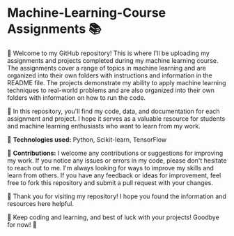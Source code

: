 # Machine-Learning-Course Assignments 📚

👋 Welcome to my GitHub repository! This is where I'll be uploading my assignments and projects completed during my machine learning course. The assignments cover a range of topics in machine learning and are organized into their own folders with instructions and information in the README file. The projects demonstrate my ability to apply machine learning techniques to real-world problems and are also organized into their own folders with information on how to run the code.

📂 In this repository, you'll find my code, data, and documentation for each assignment and project. I hope it serves as a valuable resource for students and machine learning enthusiasts who want to learn from my work.

🔧 **Technologies used:** Python, Scikit-learn, TensorFlow

🤝 **Contributions:** I welcome any contributions or suggestions for improving my work. If you notice any issues or errors in my code, please don't hesitate to reach out to me. I'm always looking for ways to improve my skills and learn from others. If you have any feedback or ideas for improvement, feel free to fork this repository and submit a pull request with your changes.

👋 Thank you for visiting my repository! I hope you found the information and resources here helpful.

🚀 Keep coding and learning, and best of luck with your projects! Goodbye for now! 👋
